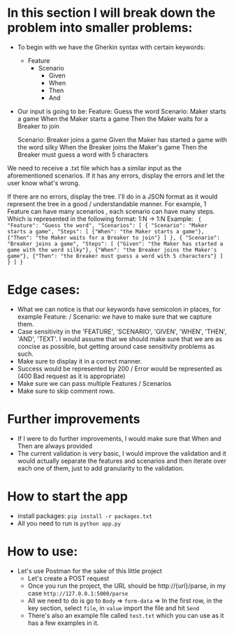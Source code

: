 # In this section I will break down the problem into smaller problems:
- To begin with we have the Gherkin syntax with certain keywords: 
    - Feature
        - Scenario
            - Given
            - When
            - Then
            - And

- Our input is going to be:
Feature: Guess the word
  Scenario: Maker starts a game
    When the Maker starts a game
    Then the Maker waits for a Breaker to join

  Scenario: Breaker joins a game
    Given the Maker has started a game with the word silky
    When the Breaker joins the Maker's game
    Then the Breaker must guess a word with 5 characters

We need to receive a .txt file which has a similar input as the aforementioned scenarios. 
If it has any errors, display the errors and let the user know what's wrong.

If there are no errors, display the tree. I'll do in a JSON format as it would represent the tree in a good / understandable manner. 
For example, 1 Feature can have many scenarios , each scenario can have many steps. Which is represented in the following format: 1:N -> 1:N
Example:
`
{
    "Feature": "Guess the word",
    "Scenarios": [
        {
            "Scenario": "Maker starts a game",
            "Steps": [
                {"When": "the Maker starts a game"},
                {"Then": "the Maker waits for a Breaker to join"}
            ]
        },
        {
            "Scenario": "Breaker joins a game",
            "Steps": [
                {"Given": "the Maker has started a game with the word silky"},
                {"When": "the Breaker joins the Maker's game"},
                {"Then": "the Breaker must guess a word with 5 characters"}
            ]
        }
    ]
}`

# Edge cases:
- What we can notice is that our keywords have semicolon in places, for example Feature: / Scenario: we have to make sure that we capture them.
- Case sensitivity in the 'FEATURE', 'SCENARIO', 'GIVEN', 'WHEN', 'THEN', 'AND', 'TEXT'. I would assume that we should make sure that we are as concise as possible, but getting around case sensitivity problems as such.
- Make sure to display it in a correct manner.
- Success would be represented by 200 / Error would be represented as (400 Bad request as it is appropriate)
- Make sure we can pass multiple Features / Scenarios
- Make sure to skip comment rows.

# Further improvements
- If I were to do further improvements, I would make sure that When and Then are always provided
- The current validation is very basic, I would improve the validation and it would actually separate the features and scenarios and then iterate over each one of them, just to add granularity to the validation.

# How to start the app
- install packages: `pip install -r packages.txt`
- All you need to run is `python app.py`

# How to use:
- Let's use Postman for the sake of this little project
    - Let's create a POST request 
    - Once you run the project, the URL should be http://{url}/parse, in my case `http://127.0.0.1:5000/parse`
    - All we need to do is go to `Body` => `form-data` => In the first row, in the key section, select `file`, in `value` import the file and hit `Send`
    - There's also an example file called `test.txt` which you can use as it has a few examples in it.